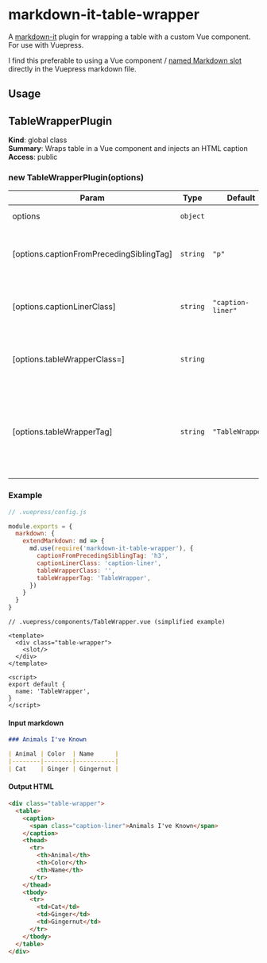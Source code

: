 # markdown-it-table-wrapper

A [markdown-it](https://github.com/markdown-it/markdown-it) plugin for wrapping a table with a custom Vue component. For use with Vuepress.

I find this preferable to using a Vue component / [named Markdown slot](https://vuepress.vuejs.org/guide/markdown-slot.html) directly in the Vuepress markdown file.

## Usage

<a name="TableWrapperPlugin"></a>

## TableWrapperPlugin
**Kind**: global class  
**Summary**: Wraps table in a Vue component and injects an HTML caption  
**Access**: public  
<a name="new_TableWrapperPlugin_new"></a>

### new TableWrapperPlugin(options)

| Param | Type | Default | Description |
| --- | --- | --- | --- |
| options | <code>object</code> |  | Instance options |
| [options.captionFromPrecedingSiblingTag] | <code>string</code> | <code>&quot;p&quot;</code> | Tag of a preceding element to pull caption text from |
| [options.captionLinerClass] | <code>string</code> | <code>&quot;caption-liner&quot;</code> | CSS class hook for styling the table caption |
| [options.tableWrapperClass=] | <code>string</code> |  | CSS class hook for styling the table wrapper |
| [options.tableWrapperTag] | <code>string</code> | <code>&quot;TableWrapper&quot;</code> | Tag name for the table wrapper (or name of the Vue component, authored separately) |


### Example

```js
// .vuepress/config.js

module.exports = {
  markdown: {
    extendMarkdown: md => {
      md.use(require('markdown-it-table-wrapper'), {
        captionFromPrecedingSiblingTag: 'h3',
        captionLinerClass: 'caption-liner',
        tableWrapperClass: '',
        tableWrapperTag: 'TableWrapper',
      })
    }
  }
}
```

```vue
// .vuepress/components/TableWrapper.vue (simplified example)

<template>
  <div class="table-wrapper">
    <slot/>
  </div>
</template>

<script>
export default {
  name: 'TableWrapper',
}
</script>
```

#### Input markdown

```md
### Animals I've Known

| Animal | Color  | Name      |
|--------|--------|-----------|
| Cat    | Ginger | Gingernut |
```

#### Output HTML

```html
<div class="table-wrapper">
  <table>
    <caption>
      <span class="caption-liner">Animals I've Known</span>
    </caption>
    <thead>
      <tr>
        <th>Animal</th>
        <th>Color</th>
        <th>Name</th>
      </tr>
    </thead>
    <tbody>
      <tr>
        <td>Cat</td>
        <td>Ginger</td>
        <td>Gingernut</td>
      </tr>
    </tbody>
  </table>
</div>
```
